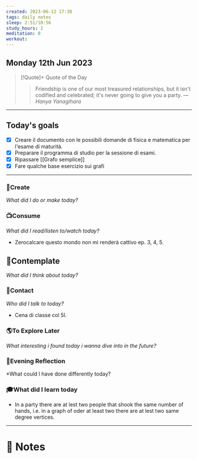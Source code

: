 ```yaml
---
created: 2023-06-12 17:38
tags: daily notes
sleep: 2:51/10:56
study_hours: 2
meditation: 0
workout:
---
```



## Monday 12th Jun 2023


> [!Quote]+ Quote of the Day  
> > Friendship is one of our most treasured relationships, but it isn't codified and celebrated; it's never going to give you a party.
> — <cite>Hanya Yanagihara</cite>

--- 
## Today's goals

- [x] Creare il documento con le possibili domande di fisica e matematica per l'esame di maturità.
- [x] Preparare il programma di studio per la sessione di esami.
- [x] Ripassare [[Grafo semplice]] 
- [x] Fare qualche base esercizio sui grafi

---

### 🎨Create
*What did I do or make today?*

  
### 📺Consume
*What did I read/listen to/watch today?*
- Zerocalcare questo mondo non mi renderà cattivo ep. 3, 4, 5.
  
## 💭Contemplate
*What did I think about today?*


### 👬Contact
*Who did I talk to today?*
- Cena di classe col 5I.
  
### 🌎To Explore Later
*What interesting i found today i wanna dive into in the future?*


### 🌃Evening Reflection
*What could I have done differently today?


### 🎓What did I learn today
- In a party there are at lest two people that shook the same number of hands, i.e. in a graph of oder at least two there are at lest two same degree vertices.

---
# 📝 Notes


